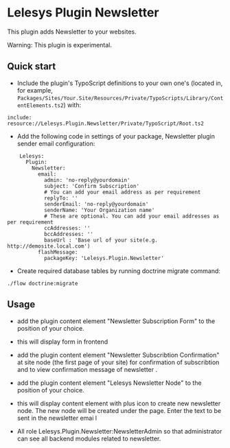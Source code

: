 Lelesys Plugin Newsletter
=========================

This plugin adds Newsletter to your websites.

Warning: This plugin is experimental.

Quick start
-----------

* Include the plugin's TypoScript definitions to your own one's (located in, for example, `Packages/Sites/Your.Site/Resources/Private/TypoScripts/Library/ContentElements.ts2`) with:

```
include: resource://Lelesys.Plugin.Newsletter/Private/TypoScript/Root.ts2
```



* Add the following code in settings of your package, Newsletter plugin sender email configuration:

```
	Lelesys:
	  Plugin:
		Newsletter:
		  email:
			admin: 'no-reply@yourdomain'
			subject: 'Confirm Subscription'
			# You can add your email address as per requirement
			replyTo: ''
			senderEmail: 'no-reply@yourdomain'
			senderName: 'Your Organization name'
			# These are optional. You can add your email addresses as per requirement
			ccAddresses: ''
			bccAddresses: ''
			baseUrl : 'Base url of your site(e.g. http://demosite.local.com')
          flashMessage:
            packageKey: 'Lelesys.Plugin.Newsletter'
```

* Create required database tables by running doctrine migrate command:

```
./flow doctrine:migrate
```

Usage
-----
* add the plugin content element "Newsletter Subscription Form" to the position of your choice.

* this will display form in frontend

* add the plugin content element "Newsletter Subscribtion Confirmation" at site node (the first page of your site) for confirmation of subscribtion  and to view confirmation message of newsletter .

* add the plugin content element "Lelesys Newsletter Node" to the position of your choice.

* this will display content element with plus icon to create new newsletter node.
The new node will be created under the page. Enter the text to be sent in the newsletter emai
l
* All role Lelesys.Plugin.Newsletter:NewsletterAdmin so that administrator can see all backend modules related to newsletter.
